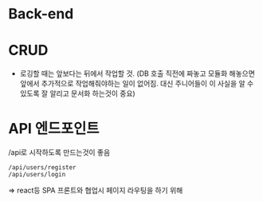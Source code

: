 # Back-end

# CRUD
- 로깅할 때는 앞보다는 뒤에서 작업할 것. (DB 호출 직전에 짜놓고 모듈화 해놓으면 앞에서 추가적으로 작업해줘야하는 일이 없어짐. 대신 주니어들이 이 사실을 알 수 있도록 잘 알리고 문서화 하는것이 중요)


# API 엔드포인트
/api로 시작하도록 만드는것이 좋음

```
/api/users/register
/api/users/login
```

⇒ react등 SPA 프론트와 협업시 페이지 라우팅을 하기 위해